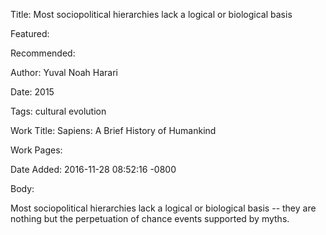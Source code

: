 Title: Most sociopolitical hierarchies lack a logical or biological basis

Featured: 

Recommended: 

Author: Yuval Noah Harari

Date: 2015

Tags: cultural evolution

Work Title: Sapiens: A Brief History of Humankind

Work Pages:  

Date Added: 2016-11-28 08:52:16 -0800

Body:

Most sociopolitical hierarchies lack a logical or biological basis -- they are nothing but the perpetuation of chance events supported by myths.


